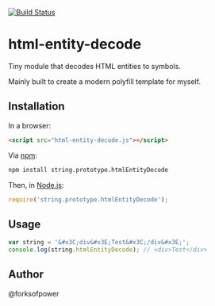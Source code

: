 [![Build Status](https://travis-ci.org/forksofpower/html-entity-decode.svg?branch=master)](https://travis-ci.org/forksofpower/html-entity-decode)
# html-entity-decode
Tiny module that decodes HTML entities to symbols.

Mainly built to create a modern polyfill template for myself.

## Installation

In a browser:
```html
<script src="html-entity-decode.js"></script>
```

Via [npm](http://npmjs.org/):
```bash
npm install string.prototype.htmlEntityDecode
```

Then, in [Node.js](http://nodejs.org/):
```js
require('string.prototype.htmlEntityDecode');
```
## Usage
```js
var string = '&#x3C;div&#x3E;Test&#x3C;/div&#x3E;';
console.log(string.htmlEntityDecode); // <div>Test</div>
```

## Author
@forksofpower
